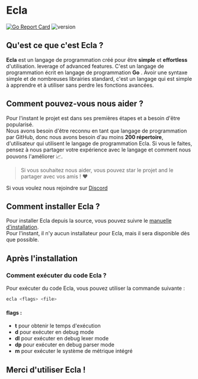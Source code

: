# Ecla

[![Go Report Card](https://goreportcard.com/badge/github.com/Eclalang/Ecla)](https://goreportcard.com/report/github.com/Eclalang/Ecla)
![version](https://img.shields.io/github/go-mod/go-version/Eclalang/Ecla?style=plastic)

## Qu'est ce que c'est Ecla ?

**Ecla** est un langage de programmation créé pour être **simple** et **effortless** d'utilisation. 
leverage of advanced features.
C'est un langage de programmation écrit en langage de programmation **Go** .
Avoir une syntaxe simple et de nombreuses librairies standard, c'est un langage qui est simple à apprendre et à utiliser sans perdre les fonctions avancées.

## Comment pouvez-vous nous aider ?

Pour l'instant le projet est dans ses premières étapes et a besoin d'être popularisé.  
Nous avons besoin d'être reconnu en tant que langage de programmation par GitHub, donc nous avons besoin d'au moins **200 répertoire**, d'utilisateur qui utilisent le langage de programmation Ecla.
Si vous le faites, pensez à nous partager votre expérience avec le langage et comment nous pouvons l'améliorer 📈. 

> Si vous souhaitez nous aider, vous pouvez star le projet and le partager avec vos amis ! ❤️  

Si vous voulez nous rejoindre sur [Discord](https://discord.gg/xYnaAjEFgs)

## Comment installer Ecla ?

Pour installer Ecla depuis la source, vous pouvez suivre le [manuelle d'installation](https://github.com/Eclalang/Ecla/blob/main/INSTALL.md).  
Pour l'instant, il n'y aucun installateur pour Ecla, mais il sera disponible dès que possible.

## Après l'installation

### Comment exécuter du code Ecla ?

Pour exécuter du code Ecla, vous pouvez utiliser la commande suivante :

```bash
ecla <flags> <file>
```
#### flags :

- **t** pour obtenir le temps d'exécution
- **d** pour exécuter en debug mode
- **dl** pour exécuter en debug lexer mode
- **dp** pour exécuter en debug parser mode
- **m** pour exécuter le système de métrique intégré

## Merci d'utiliser Ecla !
